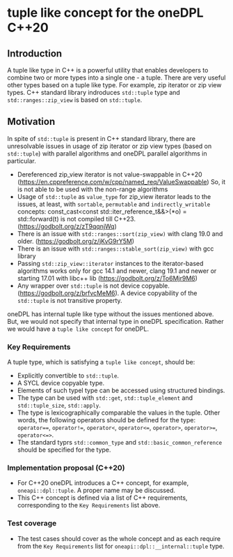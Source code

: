 # tuple like concept for the oneDPL C++20

## Introduction
A tuple like type in C++ is a powerful utility that enables developers to combine two or more types into a single one - a tuple.
There are very useful other types based on a tuple like type. For example, zip iterator or zip view types.
C++ standard library indroduces `std::tuple` type and `std::ranges::zip_view` is based on `std::tuple`.

## Motivation
In spite of `std::tuple` is present in C++ standard library, there are unresolvable issues in usage of zip iterator or zip view types
(based on `std::tuple`) with parallel algorithms and oneDPL parallel algorithms in particular.
- Dereferenced zip_view iterator is not value-swappable in C++20 (https://en.cppreference.com/w/cpp/named_req/ValueSwappable)
So, it is not able to be used with the non-range algorithms
- Usage of `std::tuple` as  `value_type` for zip_view iterator leads to the issues, at least, with `sortable`, `permutable`
  and `indirectly_writable` concepts: const_cast<const std::iter_reference_t<Out>&&>(*o) = std::forward<T>(t) is not compiled till C++23.  (https://godbolt.org/z/zT9qqnjWq)
- There is an issue with `std::ranges::sort(zip_view)` with clang 19.0 and older. (https://godbolt.org/z/jKvG9rY5M)
- There is an issue with `std::ranges::stable_sort(zip_view)` with gcc library 
- Passing `std::zip_view::iterator` instances to the iterator-based algorithms works only for gcc 14.1 and newer, clang 19.1 and newer or
  starting 17.01 with libc++ lib (https://godbolt.org/z/To6Mjr9M6)
- Any wrapper over `std::tuple` is not device copyable. (https://godbolt.org/z/brfvcMeM6). A device copyability of the `std::tuple` is not transitive property.

oneDPL has internal tuple like type without the issues mentioned above.
But, we would not specify that internal type in oneDPL specification. Rather we would have a `tuple like concept` for oneDPL.

### Key Requirements
A tuple type, which is satisfying a `tuple like concept`, should be:
- Explicitly convertible to `std::tuple`.
- A SYCL device copyable type.
- Elements of such typel type can be accessed using structured bindings.
- The type can be used with `std::get`, `std::tuple_element` and `std::tuple_size`, `std::apply`.
- The type is lexicographically comparable the values in the tuple. Other words, the following operators should be defined for the type:
  `operator==`, `operator!=`, `operator<`, `operator<=`, `operator>`, `operator>=`, `operator<=>`.
- The standard typrs `std::common_type` and `std::basic_common_reference` should be specified for the type.
  
### Implementation proposal (C++20)
- For C++20 oneDPL introduces a C++ concept, for example, `oneapi::dpl::tuple`. A proper name may be discussed.
- This C++ concept is defined via a list of C++ requirements, corresponding to the `Key Requirements` list above.

### Test coverage
- The test cases should cover as the whole concept and as each require from the `Key Requirements` list for `oneapi::dpl::__internal::tuple` type.
